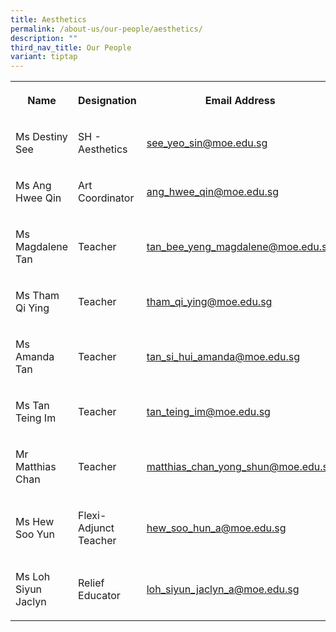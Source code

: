 ```yaml
---
title: Aesthetics
permalink: /about-us/our-people/aesthetics/
description: ""
third_nav_title: Our People
variant: tiptap
---
```

<table><tbody><tr><th rowspan="1" colspan="1"><p>Name</p></th><th rowspan="1" colspan="1"><p>Designation</p></th><th rowspan="1" colspan="1"><p>Email Address</p></th><th rowspan="1" colspan="1"><p>Contact</p></th><th rowspan="1" colspan="1"><p></p></th></tr><tr><td rowspan="1" colspan="1"><p>Ms Destiny See</p></td><td rowspan="1" colspan="1"><p>SH - Aesthetics</p></td><td rowspan="1" colspan="1"><p><a href="mailto:see_yeo_sin@moe.edu.sg" rel="noopener noreferrer nofollow" target="_blank">see_yeo_sin@moe.edu.sg</a></p></td><td rowspan="1" colspan="1"><p>65938-164</p></td><td rowspan="1" colspan="1"><p></p></td></tr><tr><td rowspan="1" colspan="1"><p>Ms Ang Hwee Qin</p></td><td rowspan="1" colspan="1"><p>Art Coordinator</p></td><td rowspan="1" colspan="1"><p><a href="mailto:ang_hwee_qin@moe.edu.sg" rel="noopener noreferrer nofollow" target="_blank">ang_hwee_qin@moe.edu.sg</a></p></td><td rowspan="1" colspan="1"><p>65938-116</p></td><td rowspan="1" colspan="1"><p></p></td></tr><tr><td rowspan="1" colspan="1"><p>Ms Magdalene Tan</p></td><td rowspan="1" colspan="1"><p>Teacher</p></td><td rowspan="1" colspan="1"><p><a href="mailto:tan_bee_yeng_magdalene@moe.edu.sg" rel="noopener noreferrer nofollow" target="_blank">tan_bee_yeng_magdalene@moe.edu.sg</a></p></td><td rowspan="1" colspan="1"><p>65938-116</p></td><td rowspan="1" colspan="1"><p></p></td></tr><tr><td rowspan="1" colspan="1"><p>Ms Tham Qi Ying</p></td><td rowspan="1" colspan="1"><p>Teacher</p></td><td rowspan="1" colspan="1"><p><a href="mailto:tham_qi_ying@moe.edu.sg" rel="noopener noreferrer nofollow" target="_blank">tham_qi_ying@moe.edu.sg</a></p></td><td rowspan="1" colspan="1"><p>65938-116</p></td><td rowspan="1" colspan="1"><p></p></td></tr><tr><td rowspan="1" colspan="1"><p>Ms Amanda Tan</p></td><td rowspan="1" colspan="1"><p>Teacher</p></td><td rowspan="1" colspan="1"><p><a href="mailto:tan_si_hui_amanda@moe.edu.sg" rel="noopener noreferrer nofollow" target="_blank">tan_si_hui_amanda@moe.edu.sg</a></p></td><td rowspan="1" colspan="1"><p>65938-152</p></td><td rowspan="1" colspan="1"><p></p></td></tr><tr><td rowspan="1" colspan="1"><p>Ms Tan Teing Im</p></td><td rowspan="1" colspan="1"><p>Teacher</p></td><td rowspan="1" colspan="1"><p><a href="mailto:tan_teing_im@moe.edu.sg" rel="noopener noreferrer nofollow" target="_blank">tan_teing_im@moe.edu.sg</a></p></td><td rowspan="1" colspan="1"><p>65938-137</p></td><td rowspan="1" colspan="1"><p></p></td></tr><tr><td rowspan="1" colspan="1"><p>Mr Matthias Chan</p></td><td rowspan="1" colspan="1"><p>Teacher</p></td><td rowspan="1" colspan="1"><p><a href="mailto:matthias_chan_yong_shun@moe.edu.sg" rel="noopener noreferrer nofollow" target="_blank">matthias_chan_yong_shun@moe.edu.sg</a></p></td><td rowspan="1" colspan="1"><p>65938-181</p></td><td rowspan="1" colspan="1"><p></p></td></tr><tr><td rowspan="1" colspan="1"><p>Ms Hew Soo Yun</p></td><td rowspan="1" colspan="1"><p>Flexi-Adjunct Teacher</p></td><td rowspan="1" colspan="1"><p><a href="mailto:Hew_Soo_Hun_A@moe.edu.sg" rel="noopener noreferrer nofollow" target="_blank">hew_soo_hun_a@moe.edu.sg</a></p></td><td rowspan="1" colspan="1"><p>65938-181</p></td><td rowspan="1" colspan="1"><p></p></td></tr><tr><td rowspan="1" colspan="1"><p>Ms Loh Siyun Jaclyn</p></td><td rowspan="1" colspan="1"><p>Relief Educator</p></td><td rowspan="1" colspan="1"><p><a href="mailto:Loh_Siyun_Jaclyn_A@moe.edu.sg" rel="noopener noreferrer nofollow" target="_blank">loh_siyun_jaclyn_a@moe.edu.sg</a></p></td><td rowspan="1" colspan="1"><p>65938-181</p></td><td rowspan="1" colspan="1"><p></p></td></tr></tbody></table><p></p>